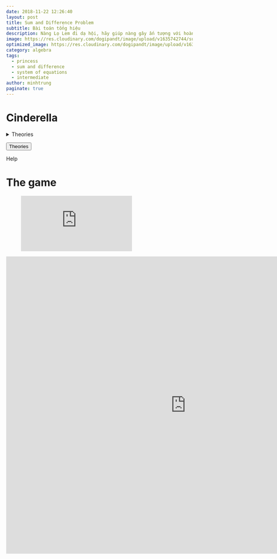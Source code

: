 ```yaml
---
date: 2018-11-22 12:26:40
layout: post
title: Sum and Difference Problem
subtitle: Bài toán tổng hiệu
description: Nàng Lọ Lem đi dạ hội, hãy giúp nàng gây ấn tượng với hoàng tử!
image: https://res.cloudinary.com/dogipandt/image/upload/v1635742744/sum-and-differrence_gukadr.png
optimized_image: https://res.cloudinary.com/dogipandt/image/upload/v1635742744/sum-and-differrence_gukadr.png
category: algebra
tags:
  - princess
  - sum and difference
  - system of equations
  - intermediate
author: minhtrung
paginate: true
---
```


# Cinderella

<details>
<summary>Theories</summary>
<br>
Insert theories here
</details>

<button class="accordion"> Theories </button>
<div class="accordion-content">
  <p>Help</p>
</div>

# The game
<div position: relative; padding-top: 75%;”>
    <figure>
        <iframe position: absolute; top: 0; left: 0; Height:100%; Width:100%; src="https://scratch.mit.edu/projects/572196451/embed"
           frameborder="0" allowfullscreen= "" scrolling= "no" >
        </iframe>
    </figure>
</div>
<iframe src="https://scratch.mit.edu/projects/572196451/embed" allowtransparency="true" width="970" height="804" frameborder="0" scrolling="no" allowfullscreen></iframe>
